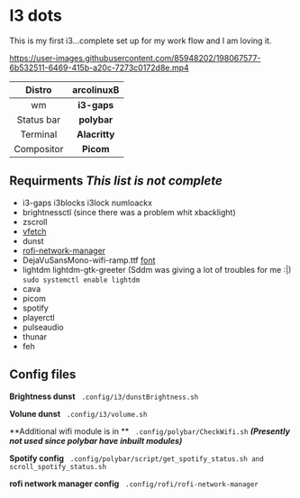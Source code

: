 # I3 dots

This is my first i3...complete set up for my work flow and I am loving it. 

https://user-images.githubusercontent.com/85948202/198067577-6b532511-6469-415b-a20c-7273c0172d8e.mp4

| **Distro**   | **arcolinuxB**|
|:------------:|:-------------:|
| wm 		   | **i3-gaps**   |
|Status bar    | **polybar**   |
| Terminal     | **Alacritty** | 
| Compositor   | **Picom**     |
## Requirments ***This list is not complete***

- i3-gaps i3blocks i3lock numloackx
- brightnessctl (since there was a problem whit xbacklight)
- zscroll
- [vfetch](https://github.com/Lorago/vfetch)
- dunst
- [rofi-network-manager](https://github.com/P3rf/rofi-network-manager#requirements)
- DejaVuSansMono-wifi-ramp.ttf [font](https://github.com/isaif/polybar-wifi-ramp-icons)
- lightdm lightdm-gtk-greeter (Sddm was giving a lot of troubles for me :|)
  `` sudo systemctl enable lightdm ``
- cava 
- picom
- spotify
- playerctl
- pulseaudio
- thunar
- feh 


## Config files

**Brightness dunst** 
`` .config/i3/dunstBrightness.sh``

**Volune dunst**
`` .config/i3/volume.sh``

**Additional wifi module is in **
`` .config/polybar/CheckWifi.sh`` ***(Presently not used since polybar have inbuilt modules)***

**Spotify config**
`` .config/polybar/script/get_spotify_status.sh and scroll_spotify_status.sh``

**rofi network manager config**
`` .config/rofi/rofi-network-manager``

